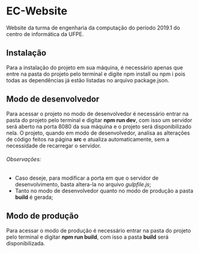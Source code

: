 # EC-Website
Website da turma de engenharia da computação do período 2019.1 do centro de informática da UFPE.  
  
## Instalação
Para a instalação do projeto em sua máquina, é necessário apenas que entre na pasta do projeto pelo terminal e digite npm install ou npm i pois todas as dependências já estão listadas no arquivo package.json.  
  
## Modo de desenvolvedor
Para acessar o projeto no modo de desenvolvedor é necessário entrar na pasta do projeto pelo terminal e digitar **npm run dev**, com isso um servidor será aberto na porta 8080 da sua máquina e o projeto será disponibilizado nela. O projeto, quando em modo de desenvolvedor, analisa as alterações de código feitos na página **src** e atualiza automaticamente, sem a necessidade de recarregar o servidor. 
###### Observações:
- Caso deseje, para modificar a porta em que o servidor de desenvolvimento, basta altera-la no arquivo *gulpfile.js*;
- Tanto no modo de desenvolvedor quanto no modo de produção a pasta **build** é gerada;  
  
## Modo de produção
Para acessar o modo de produção é necessário entrar na pasta do projeto pelo terminal e digitar **npm run build**, com isso a pasta **build** será disponibilizada.
